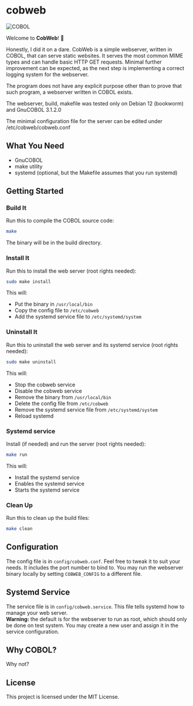 # cobweb

![COBOL](https://img.shields.io/badge/COBOL-0000FF?style=flat&logo=COBOL&logoColor=white)

Welcome to **CobWeb**! 🎉

Honestly, I did it on a dare. CobWeb is a simple webserver, written in COBOL, that can serve static websites. It serves the most common MIME types and can handle basic HTTP GET requests. Minimal further improvement can be expected, as the next step is implementing a correct logging system for the webserver.

The program does not have any explicit purpose other than to prove that such program, a webserver written in COBOL exists.

The webserver, build, makefile was tested only on Debian 12 (bookworm) and GnuCOBOL 3.1.2.0

The minimal configuration file for the server can be edited under /etc/cobweb/cobweb.conf

## What You Need

- GnuCOBOL
- make utility
- systemd (optional, but the Makefile assumes that you run systemd)

## Getting Started

### Build It

Run this to compile the COBOL source code:

```sh
make
```
The binary will be in the build directory.

### Install It

Run this to install the web server (root rights needed):

```sh
sudo make install
```

This will:
- Put the binary in `/usr/local/bin`
- Copy the config file to `/etc/cobweb`
- Add the systemd service file to `/etc/systemd/system`

### Uninstall It

Run this to uninstall the web server and its systemd service (root rights needed):

```sh
sudo make uninstall
```

This will:
- Stop the cobweb service
- Disable the cobweb service
- Remove the binary from `/usr/local/bin`
- Delete the config file from `/etc/cobweb`
- Remove the systemd service file from `/etc/systemd/system`
- Reload systemd


### Systemd service

Install (if needed) and run the server (root rights needed):


```sh
make run
```
This will:
- Install the systemd service
- Enables the systemd service
- Starts the systemd service

### Clean Up

Run this to clean up the build files:

```sh
make clean
```

## Configuration

The config file is in `config/cobweb.conf`. Feel free to tweak it to suit your needs. It includes the port number to bind to. 
You may run the webserver binary locally by setting `COBWEB_CONFIG` to a different file.

## Systemd Service

The service file is in `config/cobweb.service`. This file tells systemd how to manage your web server.  
**Warning:** the default is for the webserver to run as root, which should only be done on test system. You may create a new user and assign it in the service configuration. 

## Why COBOL?

Why not?

## License

This project is licensed under the MIT License.
